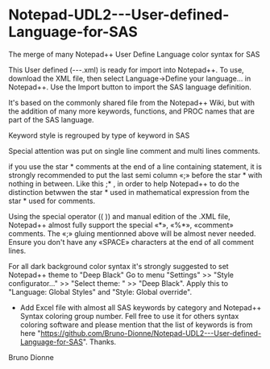 # Notepad-UDL2---User-defined-Language-for-SAS
The merge of many  Notepad++ User Define Language color syntax for SAS

This User defined (---.xml) is ready for import into Notepad++. To use, download the XML file, then select Language->Define your language... in Notepad++. Use the Import button to import the SAS language definition.

It's based on the commonly shared file from the Notepad++ Wiki, but with the addition of many more keywords, functions, and PROC names that are part of the SAS language.

Keyword style is regrouped by type of keyword in SAS

Special attention was put on single line comment and multi lines comments.

if you use the star  *  comments at the end of a line containing statement, it is strongly recommended to put the last semi column «;» before the star  *  with nothing in between. Like this  ;* , in order to help Notepad++ to do the distinction betwwen the star *  used in mathematical expression from the star *  used for comments.

Using the special operator (( )) and manual edition of the .XML file, Notepad++ almost fully support the special «\*», «%\*», «comment» comments.
The «;» gluing mentionned above will be almost never needed. Ensure you don't have any «SPACE» characters at the end of all comment lines.

For all dark background color syntax it's strongly suggested to set Notepad++ theme to "Deep Black"
Go to menu "Settings" >> "Style configurator..." >> "Select theme: "  >>  "Deep Black".
Apply this to "Language: Global Styles" and "Style: Global override".

- Add Excel file with almost all SAS keywords by category and Notepad++ Syntax coloring group number.
  Fell free to use it for others syntax coloring software and please mention that the list of keywords
  is from here "https://github.com/Bruno-Dionne/Notepad-UDL2---User-defined-Language-for-SAS".
  Thanks.

Bruno Dionne
